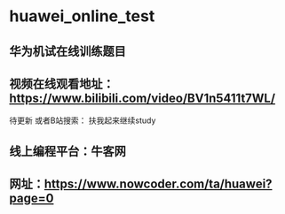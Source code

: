 # huawei_online_test
## 华为机试在线训练题目
## 视频在线观看地址：https://www.bilibili.com/video/BV1n5411t7WL/
待更新
或者B站搜索： 扶我起来继续study
## 线上编程平台：牛客网
## 网址：https://www.nowcoder.com/ta/huawei?page=0
